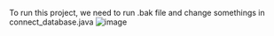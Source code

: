 To run this project, we need to run .bak file and change somethings in connect_database.java
![image](https://github.com/NguyenTanDung-2004/QuanLyChiTieu/assets/146149290/9b627c1f-8089-4b3f-a991-82178b7a0282)
